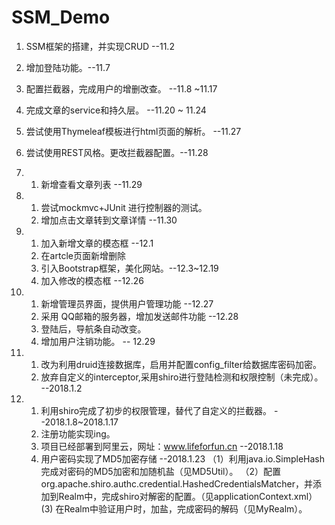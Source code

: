 # SSM_Demo
1. SSM框架的搭建，并实现CRUD --11.2
2. 增加登陆功能。--11.7
3. 配置拦截器，完成用户的增删改查。 --11.8 ~11.17
4. 完成文章的service和持久层。  --11.20 ~ 11.24
5. 尝试使用Thymeleaf模板进行html页面的解析。 --11.27
6. 尝试使用REST风格。更改拦截器配置。--11.28
7. 	1. 新增查看文章列表    --11.29
8.  1. 尝试mockmvc+JUnit 进行控制器的测试。
    2. 增加点击文章转到文章详情   --11.30
	
9.  1. 加入新增文章的模态框 --12.1
	2. 在artcle页面新增删除 
	3. 引入Bootstrap框架，美化网站。--12.3~12.19
	4. 加入修改的模态框    --12.26
	
10. 1. 新增管理员界面，提供用户管理功能 --12.27
    2. 采用	QQ邮箱的服务器，增加发送邮件功能 --12.28
	3. 登陆后，导航条自动改变。
	4. 增加用户注销功能。            -- 12.29
	
11. 1. 改为利用druid连接数据库，启用并配置config_filter给数据库密码加密。 
     2.  放弃自定义的interceptor,采用shiro进行登陆检测和权限控制（未完成）。 --2018.1.2
	
12. 1. 利用shiro完成了初步的权限管理，替代了自定义的拦截器。 --2018.1.8~2018.1.17
    2. 注册功能实现ing。
	3. 项目已经部署到阿里云，网址：www.lifeforfun.cn   --2018.1.18
    4. 用户密码实现了MD5加密存储  --2018.1.23
	   （1）利用java.io.SimpleHash完成对密码的MD5加密和加随机盐（见MD5Util）。
	    （2）配置org.apache.shiro.authc.credential.HashedCredentialsMatcher，并添加到Realm中，完成shiro对解密的配置。（见applicationContext.xml）
		  (3) 在Realm中验证用户时，加盐，完成密码的解码（见MyRealm）。